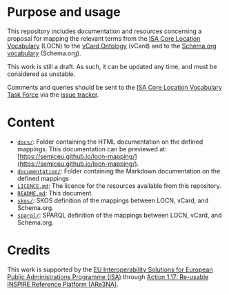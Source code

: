 # Purpose and usage

This repository includes documentation and resources concerning a proposal for mapping the relevant terms from the [ISA Core Location Vocabulary](http://www.w3.org/ns/locn) (LOCN) to the [vCard Ontology](http://www.w3.org/TR/vcard-rdf/) (vCard) and to the [Schema.org vocabulary](http://schema.org/) (Schema.org).
    
This work is still a draft. As such, it can be updated any time, and must be considered as unstable.

Comments and queries should be sent to the [ISA Core Location Vocabulary Task Force](https://joinup.ec.europa.eu/asset/core_location/) via the [issue tracker](./issues/).

# Content

* [`docs/`](./docs/): Folder containing the HTML documentation on the defined mappings. This documentation can be previewed at: [https://semiceu.github.io/locn-mapping/](https://semiceu.github.io/locn-mapping/).
* [`documentation/`](./documentation/): Folder containing the Markdown documentation on the defined mappings
* [`LICENCE.md`](./LICENCE.md): The licence for the resources available from this repository.
* [`README.md`](./README.md): This document. 
* [`skos/`](./skos/): SKOS definition of the mappings between LOCN, vCard, and Schema.org. 
* [`sparql/`](./sparql/): SPARQL definition of the mappings between LOCN, vCard, and Schema.org. 
  
#  Credits
  
This work is supported by the [EU Interoperability Solutions for European Public Administrations Programme (ISA)](http://ec.europa.eu/isa) through [Action 1.17: Re-usable INSPIRE Reference Platform (ARe3NA)](http://ec.europa.eu/isa/actions/01-trusted-information-exchange/1-17action_en.htm).
